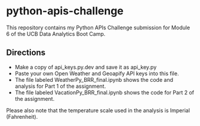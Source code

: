 # python-apis-challenge
This repository contains my Python APIs Challenge submission for Module 6 of the UCB Data Analytics Boot Camp. 

## Directions
- Make a copy of api_keys.py.dev and save it as api_key.py
- Paste your own Open Weather and Geoapify API keys into this file. 
- The file labeled WeatherPy_BRR_final.ipynb shows the code and analysis for Part 1 of the assignment. 
- The file labeled VacationPy_BRR_final.ipynb shows the code for Part 2 of the assignment. 

Please also note that the temperature scale used in the analysis is Imperial (Fahrenheit). 
